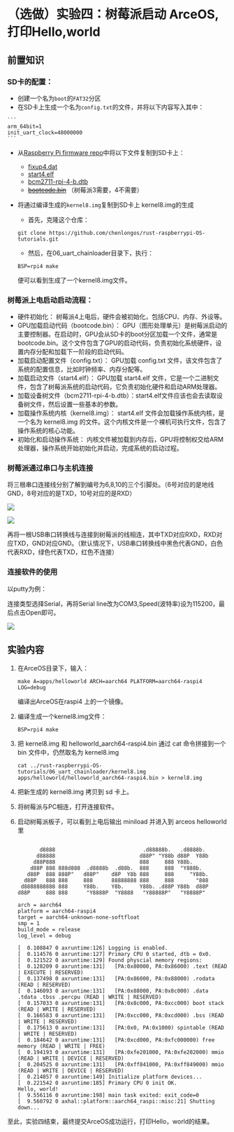 # （选做）实验四：树莓派启动 ArceOS,打印Hello,world

## 前置知识

### SD卡的配置：
   * 创建一个名为`boot`的`FAT32`分区
   * 在SD卡上生成一个名为`config.txt`的文件，并将以下内容写入其中：

    ```
    arm_64bit=1
    init_uart_clock=48000000
    ```
   * 从[Raspberry Pi firmware repo](https://github.com/raspberrypi/firmware/tree/master/boot)中将以下文件复制到SD卡上：
     - [fixup4.dat](https://github.com/raspberrypi/firmware/raw/master/boot/fixup4.dat)
     - [start4.elf](https://github.com/raspberrypi/firmware/raw/master/boot/start4.elf)
     - [bcm2711-rpi-4-b.dtb](https://github.com/raspberrypi/firmware/raw/master/boot/bcm2711-rpi-4-b.dtb)
     - ~~[bootcode.bin](https://github.com/raspberrypi/firmware/raw/master/boot/bootcode.bin)~~ （树莓派3需要，4不需要）
   
   * 将通过编译生成的`kernel8.img`复制到SD卡上
       kernel8.img的生成
       * 首先，克隆这个仓库：

        ```shell
        git clone https://github.com/chenlongos/rust-raspberrypi-OS-tutorials.git
        ```

        * 然后，在06_uart_chainloader目录下，执行：

        ```
        BSP=rpi4 make
        ```

        便可以看到生成了一个kernel8.img文件。
   
### 树莓派上电启动启动流程：
   * 硬件初始化： 树莓派4上电后，硬件会被初始化，包括CPU、内存、外设等。
   * GPU加载启动代码（bootcode.bin）： GPU（图形处理单元）是树莓派启动的主要控制器。在启动时，GPU会从SD卡的boot分区加载一个文件，通常是 bootcode.bin。这个文件包含了GPU的启动代码，负责初始化系统硬件，设置内存分配和加载下一阶段的启动代码。
   * 加载启动配置文件（config.txt）： GPU加载 config.txt 文件，该文件包含了系统的配置信息，比如时钟频率、内存分配等。
   * 加载启动文件（start4.elf）： GPU加载 start4.elf 文件，它是一个二进制文件，包含了树莓派系统的启动代码，它负责初始化硬件和启动ARM处理器。
   * 加载设备树文件（bcm2711-rpi-4-b.dtb）：start4.elf文件应该也会去读取设备树文件，然后设置一些基本的参数。
   * 加载操作系统内核（kernel8.img）： start4.elf 文件会加载操作系统内核，是一个名为 kernel8.img 的文件。这个内核文件是一个裸机可执行文件，包含了操作系统的核心功能。
   * 初始化和启动操作系统： 内核文件被加载到内存后，GPU将控制权交给ARM处理器，操作系统开始初始化并启动，完成系统的启动过程。

### 树莓派通过串口与主机连接

将三根串口连接线分别了解到编号为6,8,10的三个引脚处。（6号对应的是地线GND，8号对应的是TXD，10号对应的是RXD）

![](assert/引脚.PNG)

![](assert/接线.jpg)

再将一根USB串口转换线与连接到树莓派的线相连，其中TXD对应RXD，RXD对应TXD，GND对应GND。（默认情况下，USB串口转换线中黑色代表GND，白色代表RXD，绿色代表TXD，红色不连接）

### 连接软件的使用

以putty为例：

连接类型选择Serial，再将Serial line改为COM3,Speed(波特率)设为115200，最后点击Open即可。

![](assert/putty.png)

   
## 实验内容

1. 在ArceOS目录下，输入：

   ```shell
   make A=apps/helloworld ARCH=aarch64 PLATFORM=aarch64-raspi4  LOG=debug 
   ```

   编译出ArceOS在raspi4 上的一个镜像。

2. 编译生成一个kernel8.img文件：

   ```shell
   BSP=rpi4 make
   ```

3. 把 kernel8.img 和 helloworld_aarch64-raspi4.bin 通过 cat 命令拼接到一个 bin 文件中，仍然取名为 kernel8.img

   ```
   cat ../rust-raspberrypi-OS-tutorials/06_uart_chainloader/kernel8.img apps/helloworld/helloworld_aarch64-raspi4.bin > kernel8.img
   ```

4. 把新生成的 kernel8.img 拷贝到 sd 卡上。

5. 将树莓派与PC相连，打开连接软件。

6. 启动树莓派板子，可以看到上电后输出 miniload 并进入到 arceos helloworld 里

   ```shell

          d8888                            .d88888b.   .d8888b.
         d88888                           d88P" "Y88b d88P  Y88b
        d88P888                           888     888 Y88b.
       d88P 888 888d888  .d8888b  .d88b.  888     888  "Y888b.
      d88P  888 888P"   d88P"    d8P  Y8b 888     888     "Y88b.
     d88P   888 888     888      88888888 888     888       "888
    d8888888888 888     Y88b.    Y8b.     Y88b. .d88P Y88b  d88P
   d88P     888 888      "Y8888P  "Y8888   "Y88888P"   "Y8888P"

   arch = aarch64
   platform = aarch64-raspi4
   target = aarch64-unknown-none-softfloat
   smp = 1
   build_mode = release
   log_level = debug
   
   [  0.108847 0 axruntime:126] Logging is enabled.
   [  0.114576 0 axruntime:127] Primary CPU 0 started, dtb = 0x0.
   [  0.121522 0 axruntime:129] Found physcial memory regions:
   [  0.128209 0 axruntime:131]   [PA:0x80000, PA:0x86000) .text (READ | EXECUTE | RESERVED)
   [  0.137498 0 axruntime:131]   [PA:0x86000, PA:0x88000) .rodata (READ | RESERVED)
   [  0.146093 0 axruntime:131]   [PA:0x88000, PA:0x8c000) .data .tdata .tbss .percpu (READ | WRITE | RESERVED)
   [  0.157033 0 axruntime:131]   [PA:0x8c000, PA:0xcc000) boot stack (READ | WRITE | RESERVED)
   [  0.166583 0 axruntime:131]   [PA:0xcc000, PA:0xcd000) .bss (READ | WRITE | RESERVED)
   [  0.175613 0 axruntime:131]   [PA:0x0, PA:0x1000) spintable (READ | WRITE | RESERVED)
   [  0.184642 0 axruntime:131]   [PA:0xcd000, PA:0xfc000000) free memory (READ | WRITE | FREE)
   [  0.194193 0 axruntime:131]   [PA:0xfe201000, PA:0xfe202000) mmio (READ | WRITE | DEVICE | RESERVED)
   [  0.204525 0 axruntime:131]   [PA:0xff841000, PA:0xff849000) mmio (READ | WRITE | DEVICE | RESERVED)
   [  0.214857 0 axruntime:149] Initialize platform devices...
   [  0.221542 0 axruntime:185] Primary CPU 0 init OK.
   Hello, world! 
   [  9.556116 0 axruntime:198] main task exited: exit_code=0
   [  9.560792 0 axhal::platform::aarch64_raspi::misc:21] Shutting down...
   ```

至此，实验四结束，最终提交ArceOS成功运行，打印Hello，world的结果。



